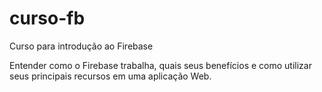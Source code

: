 # curso-fb
Curso para introdução ao Firebase

Entender como o Firebase trabalha, quais seus benefícios e como utilizar seus principais recursos em uma aplicação Web.
